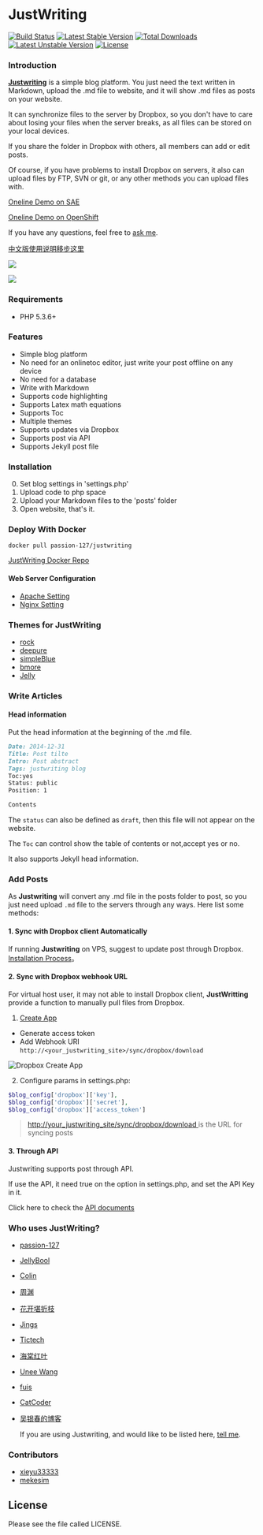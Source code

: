 JustWriting
============

[![Build Status](https://api.travis-ci.org/passion-127/JustWriting.svg?branch=master)](https://travis-ci.org/passion-127/JustWriting)
[![Latest Stable Version](https://poser.pugx.org/passion-127/justwriting/v/stable.svg)](https://packagist.org/packages/passion-127/justwriting) [![Total Downloads](https://poser.pugx.org/passion-127/justwriting/downloads.svg)](https://packagist.org/packages/passion-127/justwriting) [![Latest Unstable Version](https://poser.pugx.org/passion-127/justwriting/v/unstable.svg)](https://packagist.org/packages/passion-127/justwriting) [![License](https://poser.pugx.org/passion-127/justwriting/license.svg)](https://packagist.org/packages/passion-127/justwriting)

### Introduction

[**Justwriting**](https://github.com/passion-127/JustWriting) is a simple blog platform. You just need the text written in Markdown, upload the .md file to website, and it will show .md files as posts on your website.

It can synchronize files to the server by Dropbox, so you don't have to care about losing your files when the server breaks, as all files can be stored on your local devices.

If you share the folder in Dropbox with others, all members can add or edit posts.

Of course, if you have problems to install Dropbox on servers, it also can upload files by FTP, SVN or git, or any other methods you can upload files with.

[Oneline Demo on SAE](http://justwriting.sinaapp.com/)

[Oneline Demo on OpenShift](http://php-justwriting.rhcloud.com/)


If you have any questions, feel free to [ask me](https://github.com/passion-127/JustWriting/issues/new).

[中文版使用说明移步这里](https://github.com/passion-127/JustWriting/blob/master/README.zh.md)

![](https://raw.githubusercontent.com/passion-127/JustWriting/develop/docs/page.png)

![](https://raw.githubusercontent.com/passion-127/JustWriting/develop/docs/preview_deepure.png)

### Requirements

- PHP 5.3.6+

### Features

* Simple blog platform
* No need for an onlinetoc editor, just write your post offline on any device
* No need for a database
* Write with Markdown
* Supports code highlighting
* Supports Latex math equations
* Supports Toc
* Multiple themes
* Supports updates via Dropbox
* Supports post via API
* Supports Jekyll post file


### Installation

0. Set blog settings in 'settings.php'
0. Upload code to php space
0. Upload your Markdown files to the 'posts' folder
0. Open website, that's it.

### Deploy  With Docker

    docker pull passion-127/justwriting

[JustWriting Docker Repo ](https://github.com/passion-127/dockerfiles/tree/master/justwriting)


#### Web Server Configuration

* [Apache Setting](https://gist.github.com/passion-127/4da6b1e897de31d135f7)
* [Nginx Setting](https://gist.github.com/passion-127/647dc694dc3b67994202)


### Themes for JustWriting

* [rock](https://github.com/passion-127/JustWriting/tree/master/templates/rock)
* [deepure](https://github.com/passion-127/JustWriting/tree/master/templates/deepure)
* [simpleBlue](https://github.com/ncosnard/jw-theme-simpleBlue)
* [bmore](https://github.com/JellyBool/JustWriting-themes/tree/master/bmore)
* [Jelly](https://github.com/JellyBool/JustWriting-themes/tree/master/Jelly)


### Write Articles

#### Head information

Put the head information at the beginning of the .md file.

```Markdown
Date: 2014-12-31
Title: Post tilte
Intro: Post abstract
Tags: justwriting blog
Toc:yes
Status: public
Position: 1

Contents
```

The `status` can also be defined as `draft`, then this file will not appear on the website.

The `Toc` can control show the table of contents or not,accept yes or no.

It also supports Jekyll head information.

### Add Posts

As **Justwriting** will convert any .md file in the posts folder to post, so you just need upload `.md` file to the servers through any ways. Here list some methods:

#### 1. Sync with Dropbox client Automatically

If running **Justwriting** on VPS, suggest to update post through Dropbox. [Installation Process](https://github.com/passion-127/JustWriting/wiki/%E4%BD%BF%E7%94%A8Dropbox%E5%92%8CJustwriting%E6%90%AD%E5%BB%BA%E4%B8%AA%E4%BA%BA%E5%8D%9A%E5%AE%A2)。

#### 2. Sync with Dropbox webhook URL

For virtual host user, it may not able to install Dropbox client, **JustWritting** provide a function to manually pull files from Dropbox.

 1. [ Create App ](https://www.dropbox.com/developers/apps)

*  Generate access token
*  Add Webhook URI  `http://<your_justwriting_site>/sync/dropbox/download`


 ![Dropbox Create App](docs/images/dropbox-create-app.png)

 2. Configure params in settings.php:

```PHP
$blog_config['dropbox']['key'],
$blog_config['dropbox']['secret'],
$blog_config['dropbox']['access_token']
```

>  [http://your_justwriting_site/sync/dropbox/download ](http://your_justwriting_site/sync/dropbox/download ) is the URL for syncing posts





#### 3. Through API

Justwriting supports post through API.

If use the API, it need true on the option in settings.php, and set the API Key in it.

Click here to check the [API documents](https://github.com/passion-127/JustWriting/wiki/API)

### Who uses JustWriting?

* [passion-127](http://www.passion-127.me)
* [JellyBool](http://www.jellybool.com/)
* [Colin](http://doc.mekesim.com/)
* [周渊](http://blog.zhouyuan11.cn/)
* [花开堪折枝](http://yaming.coding.io/)
* [Jings](http://nsaos.com/)
* [Tictech](http://tictech.info/)
* [海棠红叶](http://www.htredleaf.com/)
* [Unee Wang](http://unee.wang/)
* [fuis](http://www.fuisblog.com/)
* [CatCoder](http://www.catcoder.com)
* [吴银春的博客](http://blog.wuyinchun.cn/)

  If you are using Justwriting, and would like to be listed here, [tell me](https://github.com/passion-127/JustWriting/issues/new).


### Contributors

* [xieyu33333](https://github.com/xieyu33333)
* [mekesim](https://github.com/mekesim)

## License

Please see the file called LICENSE.

